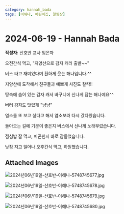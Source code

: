```yaml
---
category: hannah_bada
tags: [이해나, 어린이집, 알림장]
---
```


# 2024-06-19 - Hannah Bada

**작성자:** 산호반 교사 임은자  

오전간식 먹고,  "지양산으로 감자 캐러 출발~~"

버스 타고 재미있다며 환하게 웃는 해나입니다.^^

지양산에 도착해서 친구들과 예쁘게 사진도 찰칵!!  

땅속에 숨어 있는 감자 캐서 바구니에 신나게 담는 해나예요^^

버터 감자도 맛있게 "냠냠"

염소를 또 보고 싶다고 해서 염소보러 다시 갔다왔습니다.

돌아오는 길에  기분이 좋은지 버스에서 신나게 노래부렀습니다.

점심밥 잘 먹고, 피곤한지 바로 잠들었습니다.

낮잠 자고 일어나 오후간식 먹고, 하원했습니다.

## Attached Images
![2024년06년19일-산호반-이해나-5748745677.jpg](d:\Users\hannah\Downloads\kids\photo\2024년06년19일-산호반-이해나-5748745677.jpg)

![2024년06년19일-산호반-이해나-5748745678.jpg](d:\Users\hannah\Downloads\kids\photo\2024년06년19일-산호반-이해나-5748745678.jpg)

![2024년06년19일-산호반-이해나-5748745679.jpg](d:\Users\hannah\Downloads\kids\photo\2024년06년19일-산호반-이해나-5748745679.jpg)

![2024년06년19일-산호반-이해나-5748745680.jpg](d:\Users\hannah\Downloads\kids\photo\2024년06년19일-산호반-이해나-5748745680.jpg)

